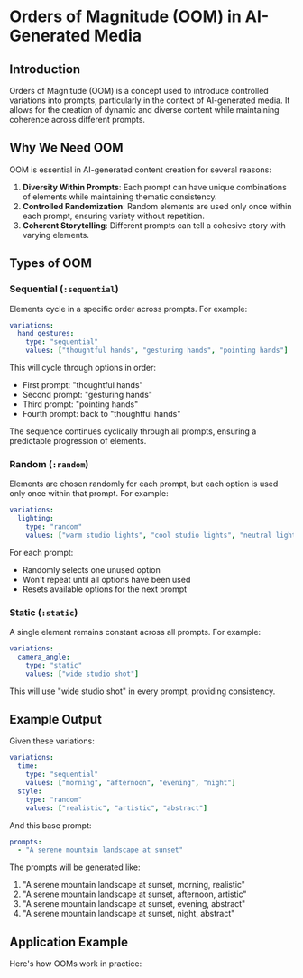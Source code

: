 # Orders of Magnitude (OOM) in AI-Generated Media

## Introduction

Orders of Magnitude (OOM) is a concept used to introduce controlled variations into prompts, particularly in the context of AI-generated media. It allows for the creation of dynamic and diverse content while maintaining coherence across different prompts.

## Why We Need OOM

OOM is essential in AI-generated content creation for several reasons:

1. **Diversity Within Prompts**: Each prompt can have unique combinations of elements while maintaining thematic consistency.
2. **Controlled Randomization**: Random elements are used only once within each prompt, ensuring variety without repetition.
3. **Coherent Storytelling**: Different prompts can tell a cohesive story with varying elements.

## Types of OOM

### Sequential (`:sequential`)

Elements cycle in a specific order across prompts. For example:

```yaml
variations:
  hand_gestures:
    type: "sequential"
    values: ["thoughtful hands", "gesturing hands", "pointing hands"]
```

This will cycle through options in order:
- First prompt: "thoughtful hands"
- Second prompt: "gesturing hands"
- Third prompt: "pointing hands"
- Fourth prompt: back to "thoughtful hands"

The sequence continues cyclically through all prompts, ensuring a predictable progression of elements.

### Random (`:random`)

Elements are chosen randomly for each prompt, but each option is used only once within that prompt. For example:

```yaml
variations:
  lighting:
    type: "random"
    values: ["warm studio lights", "cool studio lights", "neutral lighting"]
```

For each prompt:
- Randomly selects one unused option
- Won't repeat until all options have been used
- Resets available options for the next prompt

### Static (`:static`)

A single element remains constant across all prompts. For example:

```yaml
variations:
  camera_angle:
    type: "static"
    values: ["wide studio shot"]
```

This will use "wide studio shot" in every prompt, providing consistency.

## Example Output

Given these variations:
```yaml
variations:
  time:
    type: "sequential"
    values: ["morning", "afternoon", "evening", "night"]
  style:
    type: "random"
    values: ["realistic", "artistic", "abstract"]
```

And this base prompt:
```yaml
prompts:
  - "A serene mountain landscape at sunset"
```

The prompts will be generated like:
1. "A serene mountain landscape at sunset, morning, realistic"
2. "A serene mountain landscape at sunset, afternoon, artistic"
3. "A serene mountain landscape at sunset, evening, abstract"
4. "A serene mountain landscape at sunset, night, abstract"

## Application Example

Here's how OOMs work in practice:
